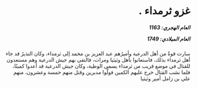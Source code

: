 <h1 dir="rtl">غزو ثرمداء .</h1>

<h5 dir="rtl">العام الهجري:  1163

العام الميلادي: 1749

</h5>

<p dir="rtl">سارت قوةٌ من أهل الدرعية وأميرُهم عبد العزيز بن محمد إلى ثرمداء، وكان النذيرُ قد جاء أهل ثرمداء بذلك، فاستعانوا بأهل وثيثيا ومرات، فالتقى بهم جيش الدرعية وهم مستعدون للقتال في موضع قريب من ثرمداء يسمى الوطية، وكان جيش الدرعية قد أعدوا كمينًا، فلما نشب القتال خرج عليهم الكمين فولَّوا مدبرين وقتل منهم خمسة وعشرون، منهم علي بن زامل أمير وثيثيا</p></br>
